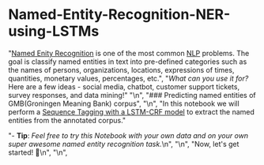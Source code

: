 # Named-Entity-Recognition-NER-using-LSTMs

"[Named Enity Recognition](https://en.wikipedia.org/wiki/Named-entity_recognition) is one of the most common [NLP](https://en.wikipedia.org/wiki/Natural-language_processing) problems. The goal is classify named entities in text into pre-defined categories such as the names of persons, organizations, locations, expressions of times, quantities, monetary values, percentages, etc.",
    "*What can you use it for?* Here are a few ideas - social media, chatbot, customer support tickets, survey responses, and data mining!"
    "\n",
    "### Predicting named entities of GMB(Groningen Meaning Bank) corpus",
    "\n",
    "In this notebook we will perform a [Sequence Tagging with a LSTM-CRF model](https://www.depends-on-the-definition.com/sequence-tagging-lstm-crf/) to extract the named entities from the annotated corpus."
    
       
   "- **Tip**: *Feel free to try this Notebook with your own data and on your own super awesome named entity recognition task.*\n",
    "\n",
   "Now, let's get started! 🚀\n",
   "\n",
